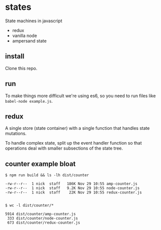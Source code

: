 # states

State machines in javascript

* redux
* vanilla node
* ampersand state

## install

Clone this repo.


## run

To make things more difficult we're using es6, so you need to run files like `babel-node example.js`.


## redux

A single store (state container) with a single function that handles state mutations.

To handle complex state, split up the event handler function so that operations deal with smaller subsections of the state tree.


## counter example bloat

    $ npm run build && ls -lh dist/counter

    -rw-r--r--  1 nick  staff   186K Nov 29 10:55 amp-counter.js
    -rw-r--r--  1 nick  staff   9.2K Nov 29 10:55 node-counter.js
    -rw-r--r--  1 nick  staff    22K Nov 29 10:55 redux-counter.js


    $ wc -l dist/counter/*

    5914 dist/counter/amp-counter.js
     333 dist/counter/node-counter.js
     673 dist/counter/redux-counter.js
